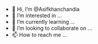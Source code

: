 - 👋 Hi, I’m @Asifkhanchandia
- 👀 I’m interested in ...
- 🌱 I’m currently learning ...
- 💞️ I’m looking to collaborate on ...
- 📫 How to reach me ...

<!---
Asifkhanchandia/Asifkhanchandia is a ✨ special ✨ repository because its `README.md` (this file) appears on your GitHub profile.
You can click the Preview link to take a look at your changes.
--->
